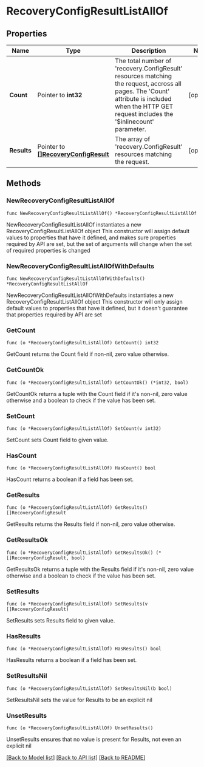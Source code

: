 # RecoveryConfigResultListAllOf

## Properties

Name | Type | Description | Notes
------------ | ------------- | ------------- | -------------
**Count** | Pointer to **int32** | The total number of &#39;recovery.ConfigResult&#39; resources matching the request, accross all pages. The &#39;Count&#39; attribute is included when the HTTP GET request includes the &#39;$inlinecount&#39; parameter. | [optional] 
**Results** | Pointer to [**[]RecoveryConfigResult**](recovery.ConfigResult.md) | The array of &#39;recovery.ConfigResult&#39; resources matching the request. | [optional] 

## Methods

### NewRecoveryConfigResultListAllOf

`func NewRecoveryConfigResultListAllOf() *RecoveryConfigResultListAllOf`

NewRecoveryConfigResultListAllOf instantiates a new RecoveryConfigResultListAllOf object
This constructor will assign default values to properties that have it defined,
and makes sure properties required by API are set, but the set of arguments
will change when the set of required properties is changed

### NewRecoveryConfigResultListAllOfWithDefaults

`func NewRecoveryConfigResultListAllOfWithDefaults() *RecoveryConfigResultListAllOf`

NewRecoveryConfigResultListAllOfWithDefaults instantiates a new RecoveryConfigResultListAllOf object
This constructor will only assign default values to properties that have it defined,
but it doesn't guarantee that properties required by API are set

### GetCount

`func (o *RecoveryConfigResultListAllOf) GetCount() int32`

GetCount returns the Count field if non-nil, zero value otherwise.

### GetCountOk

`func (o *RecoveryConfigResultListAllOf) GetCountOk() (*int32, bool)`

GetCountOk returns a tuple with the Count field if it's non-nil, zero value otherwise
and a boolean to check if the value has been set.

### SetCount

`func (o *RecoveryConfigResultListAllOf) SetCount(v int32)`

SetCount sets Count field to given value.

### HasCount

`func (o *RecoveryConfigResultListAllOf) HasCount() bool`

HasCount returns a boolean if a field has been set.

### GetResults

`func (o *RecoveryConfigResultListAllOf) GetResults() []RecoveryConfigResult`

GetResults returns the Results field if non-nil, zero value otherwise.

### GetResultsOk

`func (o *RecoveryConfigResultListAllOf) GetResultsOk() (*[]RecoveryConfigResult, bool)`

GetResultsOk returns a tuple with the Results field if it's non-nil, zero value otherwise
and a boolean to check if the value has been set.

### SetResults

`func (o *RecoveryConfigResultListAllOf) SetResults(v []RecoveryConfigResult)`

SetResults sets Results field to given value.

### HasResults

`func (o *RecoveryConfigResultListAllOf) HasResults() bool`

HasResults returns a boolean if a field has been set.

### SetResultsNil

`func (o *RecoveryConfigResultListAllOf) SetResultsNil(b bool)`

 SetResultsNil sets the value for Results to be an explicit nil

### UnsetResults
`func (o *RecoveryConfigResultListAllOf) UnsetResults()`

UnsetResults ensures that no value is present for Results, not even an explicit nil

[[Back to Model list]](../README.md#documentation-for-models) [[Back to API list]](../README.md#documentation-for-api-endpoints) [[Back to README]](../README.md)


